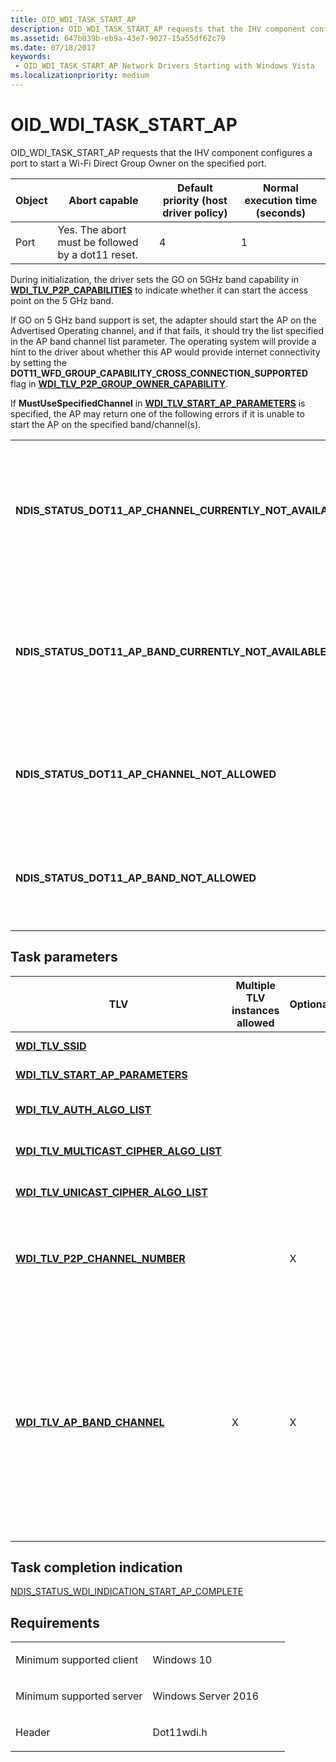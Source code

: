 ```yaml
---
title: OID_WDI_TASK_START_AP
description: OID_WDI_TASK_START_AP requests that the IHV component configures a port to start a Wi-Fi Direct Group Owner on the specified port.
ms.assetid: 647b039b-eb9a-43e7-9027-15a55df62c79
ms.date: 07/18/2017
keywords:
 - OID_WDI_TASK_START_AP Network Drivers Starting with Windows Vista
ms.localizationpriority: medium
---
```


# OID\_WDI\_TASK\_START\_AP


OID\_WDI\_TASK\_START\_AP requests that the IHV component configures a port to start a Wi-Fi Direct Group Owner on the specified port.

| Object | Abort capable                                     | Default priority (host driver policy) | Normal execution time (seconds) |
|--------|---------------------------------------------------|---------------------------------------|---------------------------------|
| Port   | Yes. The abort must be followed by a dot11 reset. | 4                                     | 1                               |

 

During initialization, the driver sets the GO on 5GHz band capability in [**WDI\_TLV\_P2P\_CAPABILITIES**](https://msdn.microsoft.com/library/windows/hardware/dn897865) to indicate whether it can start the access point on the 5 GHz band.

If GO on 5 GHz band support is set, the adapter should start the AP on the Advertised Operating channel, and if that fails, it should try the list specified in the AP band channel list parameter. The operating system will provide a hint to the driver about whether this AP would provide internet connectivity by setting the **DOT11\_WFD\_GROUP\_CAPABILITY\_CROSS\_CONNECTION\_SUPPORTED** flag in [**WDI\_TLV\_P2P\_GROUP\_OWNER\_CAPABILITY**](https://msdn.microsoft.com/library/windows/hardware/dn897954).

If **MustUseSpecifiedChannel** in [**WDI\_TLV\_START\_AP\_PARAMETERS**](https://msdn.microsoft.com/library/windows/hardware/dn898065) is specified, the AP may return one of the following errors if it is unable to start the AP on the specified band/channel(s).

|                                                                 |                                                                                                         |
|-----------------------------------------------------------------|---------------------------------------------------------------------------------------------------------|
| **NDIS\_STATUS\_DOT11\_AP\_CHANNEL\_CURRENTLY\_NOT\_AVAILABLE** | Unable to start the AP on the specified channel(s) right now . Retry on the specified channel(s) later. |
| **NDIS\_STATUS\_DOT11\_AP\_BAND\_CURRENTLY\_NOT\_AVAILABLE**    | Unable to start the AP on the specified band(s) right now. Retry on the specified band(s) later.        |
| **NDIS\_STATUS\_DOT11\_AP\_CHANNEL\_NOT\_ALLOWED**              | Unable to start the AP on the specified channel(s) due to regulatory reasons.                           |
| **NDIS\_STATUS\_DOT11\_AP\_BAND\_NOT\_ALLOWED**                 | Unable to start the AP on the specified band(s) due to regulatory reasons.                              |

 

## Task parameters


<table>
<colgroup>
<col width="25%" />
<col width="25%" />
<col width="25%" />
<col width="25%" />
</colgroup>
<thead>
<tr class="header">
<th>TLV</th>
<th>Multiple TLV instances allowed</th>
<th>Optional</th>
<th>Description</th>
</tr>
</thead>
<tbody>
<tr class="odd">
<td><a href="https://msdn.microsoft.com/library/windows/hardware/dn898062" data-raw-source="[&lt;strong&gt;WDI_TLV_SSID&lt;/strong&gt;](https://msdn.microsoft.com/library/windows/hardware/dn898062)"><strong>WDI_TLV_SSID</strong></a></td>
<td></td>
<td></td>
<td>The SSID to be used by the AP.</td>
</tr>
<tr class="even">
<td><a href="https://msdn.microsoft.com/library/windows/hardware/dn898065" data-raw-source="[&lt;strong&gt;WDI_TLV_START_AP_PARAMETERS&lt;/strong&gt;](https://msdn.microsoft.com/library/windows/hardware/dn898065)"><strong>WDI_TLV_START_AP_PARAMETERS</strong></a></td>
<td></td>
<td></td>
<td>Additional parameters for this task.</td>
</tr>
<tr class="odd">
<td><a href="https://msdn.microsoft.com/library/windows/hardware/dn926141" data-raw-source="[&lt;strong&gt;WDI_TLV_AUTH_ALGO_LIST&lt;/strong&gt;](https://msdn.microsoft.com/library/windows/hardware/dn926141)"><strong>WDI_TLV_AUTH_ALGO_LIST</strong></a></td>
<td></td>
<td></td>
<td>The list of authentication algorithms that the connection can use.</td>
</tr>
<tr class="even">
<td><a href="https://msdn.microsoft.com/library/windows/hardware/dn897847" data-raw-source="[&lt;strong&gt;WDI_TLV_MULTICAST_CIPHER_ALGO_LIST&lt;/strong&gt;](https://msdn.microsoft.com/library/windows/hardware/dn897847)"><strong>WDI_TLV_MULTICAST_CIPHER_ALGO_LIST</strong></a></td>
<td></td>
<td></td>
<td>The list of multicast cipher algorithms that the connection can use.</td>
</tr>
<tr class="odd">
<td><a href="https://msdn.microsoft.com/library/windows/hardware/dn898074" data-raw-source="[&lt;strong&gt;WDI_TLV_UNICAST_CIPHER_ALGO_LIST&lt;/strong&gt;](https://msdn.microsoft.com/library/windows/hardware/dn898074)"><strong>WDI_TLV_UNICAST_CIPHER_ALGO_LIST</strong></a></td>
<td></td>
<td></td>
<td>The list of multicast cipher algorithms that the connection can use.</td>
</tr>
<tr class="even">
<td><a href="https://msdn.microsoft.com/library/windows/hardware/dn897869" data-raw-source="[&lt;strong&gt;WDI_TLV_P2P_CHANNEL_NUMBER&lt;/strong&gt;](https://msdn.microsoft.com/library/windows/hardware/dn897869)"><strong>WDI_TLV_P2P_CHANNEL_NUMBER</strong></a></td>
<td></td>
<td>X</td>
<td>If specified, this defines the operating channel determined in group formation. This may only be specified when the operating mode is Wi-Fi Direct GO.</td>
</tr>
<tr class="odd">
<td><a href="https://msdn.microsoft.com/library/windows/hardware/mt593242" data-raw-source="[&lt;strong&gt;WDI_TLV_AP_BAND_CHANNEL&lt;/strong&gt;](https://msdn.microsoft.com/library/windows/hardware/mt593242)"><strong>WDI_TLV_AP_BAND_CHANNEL</strong></a></td>
<td>X</td>
<td>X</td>
<td>Added in Windows 10, version 1511, WDI version 1.0.10.
<p>Optional list of bands and channels to start the access point on. If MustUseSpecifiedChannels is set to 1, the AP can only be started from this list. If it is not set, this list is meant to be a recommendation of channels that the firmware can pick from, and it may pick another channel if it is not possible to start the AP on any of the specified channels.</p></td>
</tr>
</tbody>
</table>

 

## Task completion indication


[NDIS\_STATUS\_WDI\_INDICATION\_START\_AP\_COMPLETE](ndis-status-wdi-indication-start-ap-complete.md)

Requirements
------------

<table>
<colgroup>
<col width="50%" />
<col width="50%" />
</colgroup>
<tbody>
<tr class="odd">
<td><p>Minimum supported client</p></td>
<td><p>Windows 10</p></td>
</tr>
<tr class="even">
<td><p>Minimum supported server</p></td>
<td><p>Windows Server 2016</p></td>
</tr>
<tr class="odd">
<td><p>Header</p></td>
<td>Dot11wdi.h</td>
</tr>
</tbody>
</table>

 

 




